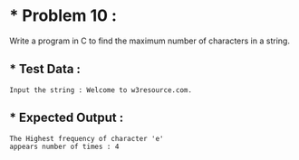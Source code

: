 # * Problem 10 :

Write a program in C to find the maximum number of characters in a string.

## * Test Data :

    Input the string : Welcome to w3resource.com.

## * Expected Output :

    The Highest frequency of character 'e' 
    appears number of times : 4